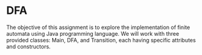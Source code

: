 # DFA
The objective of this assignment is to explore the implementation of finite automata using Java programming language. We will work with three provided classes: Main, DFA, and Transition, each having specific attributes and constructors.
